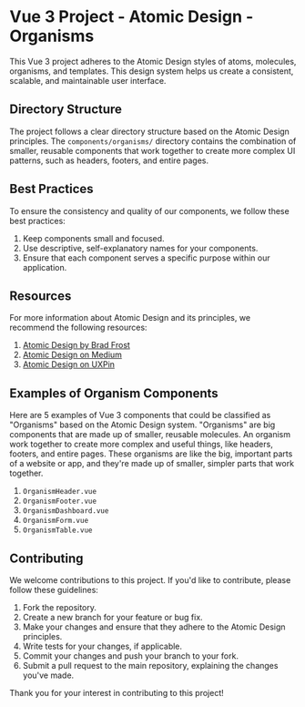 # Vue 3 Project - Atomic Design - Organisms

This Vue 3 project adheres to the Atomic Design styles of atoms, molecules, organisms, and templates. This design system helps us create a consistent, scalable, and maintainable user interface.

## Directory Structure

The project follows a clear directory structure based on the Atomic Design principles. The `components/organisms/` directory contains the combination of smaller, reusable components that work together to create more complex UI patterns, such as headers, footers, and entire pages.

## Best Practices

To ensure the consistency and quality of our components, we follow these best practices:

1. Keep components small and focused.
2. Use descriptive, self-explanatory names for your components.
3. Ensure that each component serves a specific purpose within our application.

## Resources

For more information about Atomic Design and its principles, we recommend the following resources:

1. [Atomic Design by Brad Frost](https://bradfrost.com/blog/web/atomic-web-design/)
2. [Atomic Design on Medium](https://medium.com/tag/atomic-design)
3. [Atomic Design on UXPin](https://www.uxpin.com/studio/artboard/11333-atomic-design-principles)

## Examples of Organism Components

Here are 5 examples of Vue 3 components that could be classified as "Organisms" based on the Atomic Design system. "Organisms" are big components that are made up of smaller, reusable molecules. An organism work together to create more complex and useful things, like headers, footers, and entire pages. These organisms are like the big, important parts of a website or app, and they're made up of smaller, simpler parts that work together.

1. `OrganismHeader.vue`
2. `OrganismFooter.vue`
3. `OrganismDashboard.vue`
4. `OrganismForm.vue`
5. `OrganismTable.vue`

## Contributing

We welcome contributions to this project. If you'd like to contribute, please follow these guidelines:

1. Fork the repository.
2. Create a new branch for your feature or bug fix.
3. Make your changes and ensure that they adhere to the Atomic Design principles.
4. Write tests for your changes, if applicable.
5. Commit your changes and push your branch to your fork.
6. Submit a pull request to the main repository, explaining the changes you've made.

Thank you for your interest in contributing to this project!
